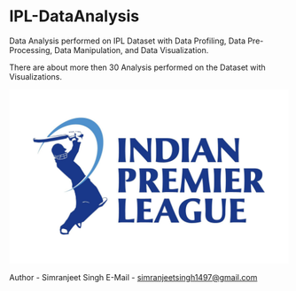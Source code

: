 # IPL-DataAnalysis
Data Analysis performed on IPL Dataset with Data Profiling, Data Pre-Processing, Data Manipulation, and Data Visualization.

There are about more then 30 Analysis performed on the Dataset with Visualizations.

![Image of Yaktocat](ipl.jpg)

Author - Simranjeet Singh
E-Mail - simranjeetsingh1497@gmail.com
